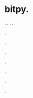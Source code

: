 # bitpy.
.
.
.
.












.






















































.
























.



























.

















































































.































































.


















































































.
